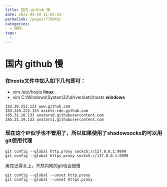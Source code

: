```yaml
---
title: 国内 github 慢
date: 2021-04-19 11:04:53
permalink: /pages/f7604b/
categories:
  - 编程
tags:
  - 
---
```

# 国内 github 慢  

### 在hosts文件中加入如下几句即可：    
- vim /etc/hosts   **linux**    
- vim  C:\Windows\System32\drivers\etc\hosts  **windows**    
```    
192.30.252.123 www.github.com    
103.245.222.133 assets-cdn.github.com    
185.31.18.133 avatars0.githubusercontent.com    
185.31.19.133 avatars1.githubusercontent.com    
```    
### 现在这个IP似乎也不管用了，所以如果使用了shadowsocks的可以用git使用代理    
```    
git config --global http.proxy socks5://127.0.0.1:9999    
git config --global https.proxy socks5://127.0.0.1:9999    
```    
用完记得关上，不然内网的git也会很慢    
```    
git config --global --unset http.proxy    
git config --global --unset https.proxy    
```    
    
     
